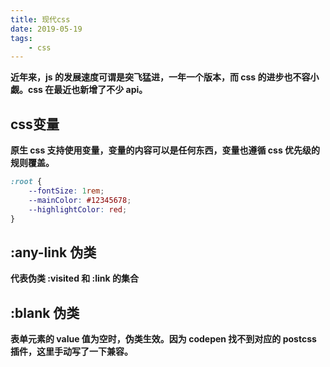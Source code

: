 ```yaml
---
title: 现代css
date: 2019-05-19
tags:
    - css
---
```


**近年来，js 的发展速度可谓是突飞猛进，一年一个版本，而 css 的进步也不容小觑。css 在最近也新增了不少 api。**

## css变量

**原生 css 支持使用变量，变量的内容可以是任何东西，变量也遵循 css 优先级的规则覆盖。**

``` css
:root {
    --fontSize: 1rem;
    --mainColor: #12345678;
    --highlightColor: red;
}
```

<p data-height="500" data-theme-id="dark" data-slug-hash="wbqgXR" data-default-tab="css,result" data-user="howgraceu" data-embed-version="2" data-pen-title="CSS sidebar toggle" class="codepen"></p>
<script async src="https://production-assets.codepen.io/assets/embed/ei.js"></script>

## :any-link 伪类

**代表伪类 :visited 和 :link 的集合**

<p data-height="300" data-theme-id="dark" data-slug-hash="XweXLV" data-default-tab="css,result" data-user="howgraceu" data-embed-version="2" data-pen-title="CSS sidebar toggle" class="codepen"></p>
<script async src="https://production-assets.codepen.io/assets/embed/ei.js"></script>

## :blank 伪类

**表单元素的 value 值为空时，伪类生效。因为 codepen 找不到对应的 postcss 插件，这里手动写了一下兼容。**

<p data-height="350" data-theme-id="dark" data-slug-hash="VOMayZ" data-default-tab="css,result" data-user="howgraceu" data-embed-version="2" data-pen-title="CSS sidebar toggle" class="codepen"></p>
<script async src="https://production-assets.codepen.io/assets/embed/ei.js"></script>